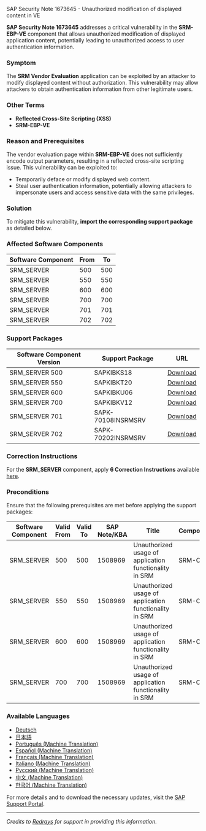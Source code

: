 SAP Security Note 1673645 - Unauthorized modification of displayed content in VE

**SAP Security Note 1673645** addresses a critical vulnerability in the **SRM-EBP-VE** component that allows unauthorized modification of displayed application content, potentially leading to unauthorized access to user authentication information.

### Symptom
The **SRM Vendor Evaluation** application can be exploited by an attacker to modify displayed content without authorization. This vulnerability may allow attackers to obtain authentication information from other legitimate users.

### Other Terms
- **Reflected Cross-Site Scripting (XSS)**
- **SRM-EBP-VE**

### Reason and Prerequisites
The vendor evaluation page within **SRM-EBP-VE** does not sufficiently encode output parameters, resulting in a reflected cross-site scripting issue. This vulnerability can be exploited to:
- Temporarily deface or modify displayed web content.
- Steal user authentication information, potentially allowing attackers to impersonate users and access sensitive data with the same privileges.

### Solution
To mitigate this vulnerability, **import the corresponding support package** as detailed below.

### Affected Software Components
| Software Component | From | To |
|--------------------|------|----|
| SRM_SERVER         | 500  | 500|
| SRM_SERVER         | 550  | 550|
| SRM_SERVER         | 600  | 600|
| SRM_SERVER         | 700  | 700|
| SRM_SERVER         | 701  | 701|
| SRM_SERVER         | 702  | 702|

### Support Packages
| Software Component Version | Support Package           | URL                                                                                  |
|----------------------------|---------------------------|--------------------------------------------------------------------------------------|
| SRM_SERVER 500             | SAPKIBKS18                | [Download](https://me.sap.com/supportpackage/SAPKIBKS18)                             |
| SRM_SERVER 550             | SAPKIBKT20                | [Download](https://me.sap.com/supportpackage/SAPKIBKT20)                             |
| SRM_SERVER 600             | SAPKIBKU06                | [Download](https://me.sap.com/supportpackage/SAPKIBKU06)                             |
| SRM_SERVER 700             | SAPKIBKV12                | [Download](https://me.sap.com/supportpackage/SAPKIBKV12)                             |
| SRM_SERVER 701             | SAPK-70108INSRMSRV         | [Download](https://me.sap.com/supportpackage/SAPK-70108INSRMSRV)                      |
| SRM_SERVER 702             | SAPK-70202INSRMSRV         | [Download](https://me.sap.com/supportpackage/SAPK-70202INSRMSRV)                      |

### Correction Instructions
For the **SRM_SERVER** component, apply **6 Correction Instructions** available [here](https://me.sap.com/corrins/0001673645/551).

### Preconditions
Ensure that the following prerequisites are met before applying the support packages:

| Software Component | Valid From | Valid To | SAP Note/KBA | Title                                              | Component  |
|--------------------|------------|----------|--------------|----------------------------------------------------|------------|
| SRM_SERVER         | 500        | 500      | 1508969      | Unauthorized usage of application functionality in SRM | SRM-OSP    |
| SRM_SERVER         | 550        | 550      | 1508969      | Unauthorized usage of application functionality in SRM | SRM-OSP    |
| SRM_SERVER         | 600        | 600      | 1508969      | Unauthorized usage of application functionality in SRM | SRM-OSP    |
| SRM_SERVER         | 700        | 700      | 1508969      | Unauthorized usage of application functionality in SRM | SRM-OSP    |

### Available Languages
- [Deutsch](https://me.sap.com/notes/0001673645/D)
- [日本語](https://me.sap.com/notes/0001673645/J)
- [Português (Machine Translation)](https://me.sap.com/notes/0001673645/P)
- [Español (Machine Translation)](https://me.sap.com/notes/0001673645/S)
- [Français (Machine Translation)](https://me.sap.com/notes/0001673645/F)
- [Italiano (Machine Translation)](https://me.sap.com/notes/0001673645/I)
- [Русский (Machine Translation)](https://me.sap.com/notes/0001673645/R)
- [中文 (Machine Translation)](https://me.sap.com/notes/0001673645/1)
- [한국어 (Machine Translation)](https://me.sap.com/notes/0001673645/3)

For more details and to download the necessary updates, visit the [SAP Support Portal](https://me.sap.com/notes/0001673645).

---

*Credits to [Redrays](https://redrays.io) for support in providing this information.*